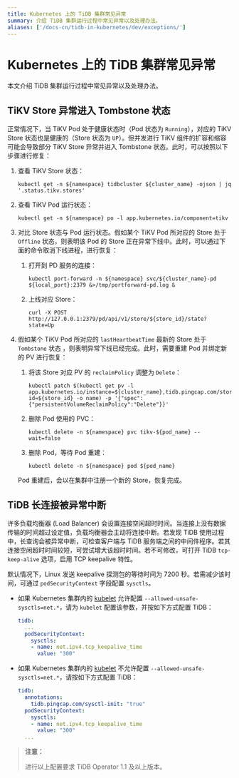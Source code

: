 ```yaml
---
title: Kubernetes 上的 TiDB 集群常见异常
summary: 介绍 TiDB 集群运行过程中常见异常以及处理办法。
aliases: ['/docs-cn/tidb-in-kubernetes/dev/exceptions/']
---
```


# Kubernetes 上的 TiDB 集群常见异常

本文介绍 TiDB 集群运行过程中常见异常以及处理办法。

## TiKV Store 异常进入 Tombstone 状态

正常情况下，当 TiKV Pod 处于健康状态时（Pod 状态为 `Running`），对应的 TiKV Store 状态也是健康的（Store 状态为 `UP`）。但并发进行 TiKV 组件的扩容和缩容可能会导致部分 TiKV Store 异常并进入 Tombstone 状态。此时，可以按照以下步骤进行修复：

1. 查看 TiKV Store 状态：

    
    ```shell
    kubectl get -n ${namespace} tidbcluster ${cluster_name} -ojson | jq '.status.tikv.stores'
    ```

2. 查看 TiKV Pod 运行状态：

    
    ```shell
    kubectl get -n ${namespace} po -l app.kubernetes.io/component=tikv
    ```

3. 对比 Store 状态与 Pod 运行状态。假如某个 TiKV Pod 所对应的 Store 处于 `Offline` 状态，则表明该 Pod 的 Store 正在异常下线中。此时，可以通过下面的命令取消下线进程，进行恢复：

    1. 打开到 PD 服务的连接：

        
        ```shell
        kubectl port-forward -n ${namespace} svc/${cluster_name}-pd ${local_port}:2379 &>/tmp/portforward-pd.log &
        ```

    2. 上线对应 Store：

        
        ```shell
        curl -X POST http://127.0.0.1:2379/pd/api/v1/store/${store_id}/state?state=Up
        ```

4. 假如某个 TiKV Pod 所对应的 `lastHeartbeatTime` 最新的 Store 处于 `Tombstone` 状态 ，则表明异常下线已经完成。此时，需要重建 Pod 并绑定新的 PV 进行恢复：

    1. 将该 Store 对应 PV 的 `reclaimPolicy` 调整为 `Delete`：

        
        ```shell
        kubectl patch $(kubectl get pv -l app.kubernetes.io/instance=${cluster_name},tidb.pingcap.com/store-id=${store_id} -o name) -p '{"spec":{"persistentVolumeReclaimPolicy":"Delete"}}'
        ```

    2. 删除 Pod 使用的 PVC：

        
        ```shell
        kubectl delete -n ${namespace} pvc tikv-${pod_name} --wait=false
        ```

    3. 删除 Pod，等待 Pod 重建：

        
        ```shell
        kubectl delete -n ${namespace} pod ${pod_name}
        ```

    Pod 重建后，会以在集群中注册一个新的 Store，恢复完成。

## TiDB 长连接被异常中断

许多负载均衡器 (Load Balancer) 会设置连接空闲超时时间。当连接上没有数据传输的时间超过设定值，负载均衡器会主动将连接中断。若发现 TiDB 使用过程中，长查询会被异常中断，可检查客户端与 TiDB 服务端之间的中间件程序。若其连接空闲超时时间较短，可尝试增大该超时时间。若不可修改，可打开 TiDB `tcp-keep-alive` 选项，启用 TCP keepalive 特性。

默认情况下，Linux 发送 keepalive 探测包的等待时间为 7200 秒。若需减少该时间，可通过 `podSecurityContext` 字段配置 `sysctls`。

- 如果 Kubernetes 集群内的 [kubelet](https://kubernetes.io/docs/reference/command-line-tools-reference/kubelet/) 允许配置 `--allowed-unsafe-sysctls=net.*`，请为 `kubelet` 配置该参数，并按如下方式配置 TiDB：

    
    ```yaml
    tidb:
      ...
      podSecurityContext:
        sysctls:
        - name: net.ipv4.tcp_keepalive_time
          value: "300"
    ```

- 如果 Kubernetes 集群内的 [kubelet](https://kubernetes.io/docs/reference/command-line-tools-reference/kubelet/) 不允许配置 `--allowed-unsafe-sysctls=net.*`，请按如下方式配置 TiDB：

    
    ```yaml
    tidb:
      annotations:
        tidb.pingcap.com/sysctl-init: "true"
      podSecurityContext:
        sysctls:
        - name: net.ipv4.tcp_keepalive_time
          value: "300"
      ...
    ```

> **注意：**
>
> 进行以上配置要求 TiDB Operator 1.1 及以上版本。
